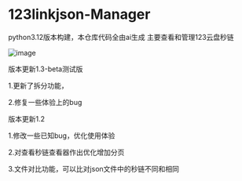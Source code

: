 # 123linkjson-Manager
python3.12版本构建，本仓库代码全由ai生成
主要查看和管理123云盘秒链

![image](https://github.com/user-attachments/assets/873d956a-d83e-4860-ab45-733b7cecb054)


版本更新1.3-beta测试版

1.更新了拆分功能，

2.修复一些体验上的bug

版本更新1.2

1.修改一些已知bug，优化使用体验

2.对查看秒链查看器作出优化增加分页

3.文件对比功能，可以比对json文件中的秒链不同和相同
